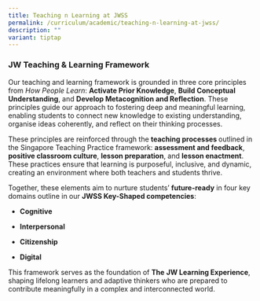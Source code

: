```yaml
---
title: Teaching n Learning at JWSS
permalink: /curriculum/academic/teaching-n-learning-at-jwss/
description: ""
variant: tiptap
---
```

<h3>JW Teaching &amp; Learning Framework</h3>
<p>Our teaching and learning framework is grounded in three core principles
from <em>How People Learn</em>: <strong>Activate Prior Knowledge</strong>, <strong>Build Conceptual Understanding</strong>,
and <strong>Develop Metacognition and Reflection</strong>. These principles
guide our approach to fostering deep and meaningful learning, enabling
students to connect new knowledge to existing understanding, organise ideas
coherently, and reflect on their thinking processes.</p>
<p></p>
<p>These principles are reinforced through the <strong>teaching processes </strong>outlined
in the Singapore Teaching Practice framework: <strong>assessment and feedback</strong>, <strong>positive classroom culture</strong>, <strong>lesson preparation</strong>,
and <strong>lesson enactment</strong>. These practices ensure that learning
is purposeful, inclusive, and dynamic, creating an environment where both
teachers and students thrive.</p>
<p></p>
<p>Together, these elements aim to nurture students’ <strong>future-ready</strong> in
four key domains outline in our <strong>JWSS Key-Shaped competencies</strong>:</p>
<ul data-tight="true" class="tight">
<li>
<p><strong>Cognitive</strong>
</p>
</li>
<li>
<p><strong>Interpersonal</strong>
</p>
</li>
<li>
<p><strong>Citizenship</strong>
</p>
</li>
<li>
<p><strong>Digital</strong>
</p>
</li>
</ul>
<p>This framework serves as the foundation of <strong>The</strong>  <strong>JW Learning Experience</strong>,
shaping lifelong learners and adaptive thinkers who are prepared to contribute
meaningfully in a complex and interconnected world.</p>